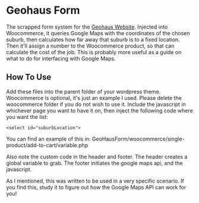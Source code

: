 # Geohaus Form
The scrapped form system for the [Geohaus Website](http://geohaus.com.au/). Injected into Woocommerce, it queries Google Maps with the coordinates of the chosen suburb, then calculates how far away that suburb is to a fixed location.
Then it'll assign a number to the Woocommerce product, so that can calculate the cost of the job.
This is probably more useful as a guide on what to do for interfacing with Google Maps.

## How To Use
Add these files into the parent folder of your wordpress theme. Woocommerce is optional, it's just an example I used. Please delete the woocommerce folder if you do not wish to use it. Include the javascript in whichever page you want to have it on, then inject the following code where you want the list:

  `<select id="suburbLocation">`
  
You can find an example of this in: GeoHausForm/woocommerce/single-product/add-to-cart/variable.php

Also note the custom code in the header and footer. The header creates a global variable to grab. The footer initiates the google maps api, and the javascript.

As I mentioned, this was written to be used in a very specific scenario. If you find this, study it to figure out how the Google Maps API can work for you!
